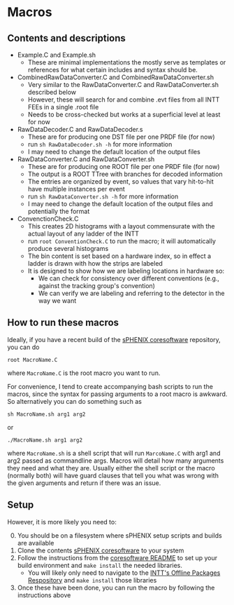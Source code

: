 # Macros

## Contents and descriptions
* Example.C and Example.sh
	* These are minimal implementations the mostly serve as templates or references for what certain includes and syntax should be.
* CombinedRawDataConverter.C and CombinedRawDataConverter.sh
	* Very similar to the RawDataConverter.C and RawDataConverter.sh described below
	* However, these will search for and combine .evt files from all INTT FEEs in a single .root file
	* Needs to be cross-checked but works at a superficial level at least for now
* RawDataDecoder.C and RawDataDecoder.s
	* These are for producing one DST file per one PRDF file (for now)
	* run `sh RawDataDecoder.sh -h` for more information
	* I may need to change the default location of the output files
* RawDataConverter.C and RawDataConverter.sh
	* These are for producing one ROOT file per one PRDF file (for now)
	* The output is a ROOT TTree with branches for decoded information
	* The entries are organized by event, so values that vary hit-to-hit have multiple instances per event
	* run `sh RawDataConverter.sh -h` for more information
	* I may need to change the default location of the output files and potentially the format
* ConvenctionCheck.C
	* This creates 2D histograms with a layout commensurate with the actual layout of any ladder of the INTT
	* run `root ConventionCheck.C` to run the macro; it will automatically produce several histograms
	* The bin content is set based on a hardware index, so in effect a ladder is drawn with how the strips are labeled
	* It is designed to show how we are labeling locations in hardware so:
		* We can check for consistency over different conventions (e.g., against the tracking group's convention)
		* We can verify we are labeling and referring to the detector in the way we want

## How to run these macros
Ideally, if you have a recent build of the [sPHENIX coresoftware](https://github.com/sPHENIX-Collaboration/coresoftware) repository, you can do
```
root MacroName.C
```
where `MacroName.C` is the root macro you want to run.

For convenience, I tend to create accompanying bash scripts to run the macros, since the syntax for passing arguments to a root macro is awkward. So alternatively you can do something such as
```
sh MacroName.sh arg1 arg2
```
or
```
./MacroName.sh arg1 arg2
```
where `MacroName.sh` is a shell script that will run `MarcoName.C` with arg1 and arg2 passed as commandline args. Macros will detail how many arguments they need and what they are. Usually either the shell script or the macro (normally both) will have guard clauses that tell you what was wrong with the given arguments and return if there was an issue.

## Setup
However, it is more likely you need to:

0. You should be on a filesystem where sPHENIX setup scripts and builds are available
1. Clone the contents [sPHENIX coresoftware](https://github.com/sPHENIX-Collaboration/coresoftware) to your system
2. Follow the instructions from the [coresoftware README](https://github.com/sPHENIX-Collaboration/coresoftware/blob/master/README.md) to set up your build environment and `make install` the needed libraries.
	* You will likely only need to navigate to the [INTT's Offline Packages Respository](https://github.com/sPHENIX-Collaboration/coresoftware/tree/master/offline/packages/intt) and `make install` those libraries
3. Once these have been done, you can run the macro by following the instructions above
